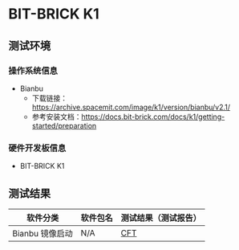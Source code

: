# BIT-BRICK K1

## 测试环境

### 操作系统信息

- Bianbu
  - 下载链接：https://archive.spacemit.com/image/k1/version/bianbu/v2.1/
  - 参考安装文档：https://docs.bit-brick.com/docs/k1/getting-started/preparation

### 硬件开发板信息

- BIT-BRICK K1

## 测试结果

| 软件分类                  | 软件包名 | 测试结果（测试报告）  |
| ------------------------- | -------- | --------------------- |
| Bianbu 镜像启动           | N/A      | [CFT][Bianbu]        |


[Bianbu]: ./Bianbu/README_zh.md

